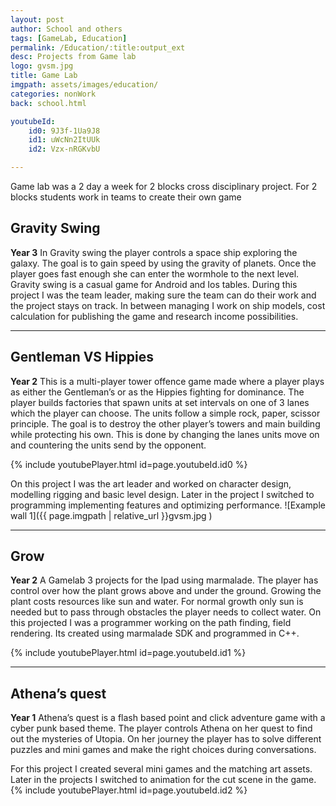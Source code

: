 ```yaml
---
layout: post
author: School and others
tags: [GameLab, Education]
permalink: /Education/:title:output_ext
desc: Projects from Game lab
logo: gvsm.jpg
title: Game Lab
imgpath: assets/images/education/
categories: nonWork
back: school.html

youtubeId: 
    id0: 9J3f-1Ua9J8
    id1: uWcNn2ItUUk
    id2: Vzx-nRGKvbU

---
```

Game lab was a 2 day a week for 2 blocks cross disciplinary project.
For 2 blocks students work in teams to create their own game


## Gravity Swing
**Year 3**
In Gravity swing the player controls a space ship exploring the galaxy. The goal is to gain speed by using the gravity of planets. Once the player goes fast enough she can enter the wormhole to the next level. Gravity swing is a casual game for Android and Ios tables.
During this project I was the team leader, making sure the team can do their work and the project stays on track.
In between managing I work on ship models, cost calculation for publishing the game and research income possibilities.
<hr>

## Gentleman VS Hippies
**Year 2**
This is a multi-player tower offence game made where a player plays as either the Gentleman’s or as the Hippies fighting for dominance. The player builds factories that spawn units at set intervals on one of 3 lanes which the player can choose. The units follow a simple rock, paper, scissor principle. The goal is to destroy the other player’s towers and main building while protecting his own. This is done by changing the lanes units move on and countering the units send by the opponent.  

{% include youtubePlayer.html id=page.youtubeId.id0 %}

On this project I was the art leader and worked on character design, modelling rigging and basic level design. Later in the project I switched to programming implementing features and optimizing performance.
![Example wall 1]({{ page.imgpath | relative_url }}gvsm.jpg )
<hr>

## Grow
**Year 2**
A Gamelab 3 projects for the Ipad using marmalade. The player has control over how the plant grows above and under the ground. Growing the plant costs resources like sun and water. For normal growth only sun is needed but to pass through obstacles the player needs to collect water.
On this projected I was a programmer working on the path finding, field rendering. Its created using marmalade SDK and programmed in C++.

{% include youtubePlayer.html id=page.youtubeId.id1 %}
<hr>

## Athena’s quest
**Year 1**
Athena’s quest is a flash based point and click adventure game with a cyber punk based theme. The player controls Athena on her quest to find out the mysteries of Utopia. On her journey the player has to solve different puzzles and mini games and make the right choices during conversations.

For this project I created several mini games and the matching art assets. Later in the projects I switched to animation for the cut scene in the game.
{% include youtubePlayer.html id=page.youtubeId.id2 %} 
